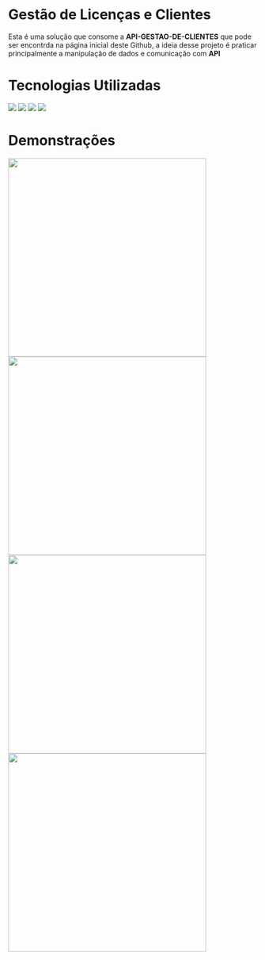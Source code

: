 # Gestão de Licenças e Clientes
Esta é uma solução que consome a **API-GESTAO-DE-CLIENTES** que pode ser encontrda na página inicial deste Github, a ideia desse projeto é praticar principalmente a manipulação de dados e comunicação com **API**

# Tecnologias Utilizadas
<div><img src="https://img.shields.io/badge/JavaScript-323330?style=for-the-badge&logo=javascript&logoColor=F7DF1E"/>
<img src="https://img.shields.io/badge/HTML5-E34F26?style=for-the-badge&logo=html5&logoColor=white"/>
<img src="https://img.shields.io/badge/CSS3-1572B6?style=for-the-badge&logo=css3&logoColor=white"/>
<img src="https://img.shields.io/badge/Bulma-00D1B2?style=for-the-badge&logo=Bulma&logoColor=white"/></div>

# Demonstrações

<div>
    <img src="https://github.com/renannevesc94/frontend_gestao_clientes/assets/19363079/c55726fb-e93a-4d7a-a4f1-b2203a7617e0" width="400"/>
    <img src="https://github.com/renannevesc94/frontend_gestao_clientes/assets/19363079/e78fa755-cb30-43d4-a221-15a9671e5703" width="400"/>
</div>
<div>
    <img src="https://github.com/renannevesc94/frontend_gestao_clientes/assets/19363079/f0bbb645-0863-467f-a3e5-cb03428e9a2d" width="400"/>
    <img src="https://github.com/renannevesc94/frontend_gestao_clientes/assets/19363079/5944b574-a9f2-4b30-858c-927a5e8e2775" width="400"/>
</div>

